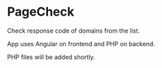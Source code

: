 # PageCheck
Check response code of domains from the list.

App uses Angular on frontend and PHP on backend.

PHP files will be added shortly.
